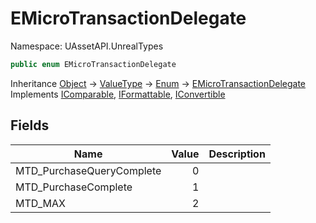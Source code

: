 # EMicroTransactionDelegate

Namespace: UAssetAPI.UnrealTypes

```csharp
public enum EMicroTransactionDelegate
```

Inheritance [Object](https://docs.microsoft.com/en-us/dotnet/api/system.object) → [ValueType](https://docs.microsoft.com/en-us/dotnet/api/system.valuetype) → [Enum](https://docs.microsoft.com/en-us/dotnet/api/system.enum) → [EMicroTransactionDelegate](./uassetapi.unrealtypes.emicrotransactiondelegate.md)<br>
Implements [IComparable](https://docs.microsoft.com/en-us/dotnet/api/system.icomparable), [IFormattable](https://docs.microsoft.com/en-us/dotnet/api/system.iformattable), [IConvertible](https://docs.microsoft.com/en-us/dotnet/api/system.iconvertible)

## Fields

| Name | Value | Description |
| --- | --: | --- |
| MTD_PurchaseQueryComplete | 0 |  |
| MTD_PurchaseComplete | 1 |  |
| MTD_MAX | 2 |  |
